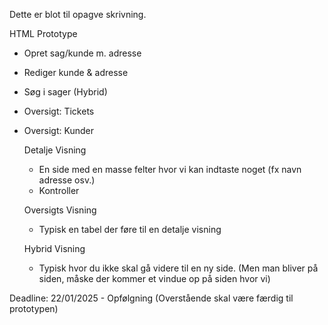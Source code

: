 Dette er blot til opagve skrivning. 


HTML Prototype
- Opret sag/kunde m. adresse
- Rediger kunde & adresse
- Søg i sager (Hybrid)
- Oversigt: Tickets
- Oversigt: Kunder


  Detalje Visning 
  - En side med en masse felter hvor vi kan indtaste noget (fx navn adresse osv.)
  - Kontroller

  Oversigts Visning
  - Typisk en tabel der føre til en detalje visning

  Hybrid Visning
  - Typisk hvor du ikke skal gå videre til en ny side. (Men man bliver på siden, måske der kommer et vindue op på siden hvor vi) 


Deadline: 22/01/2025 - Opfølgning (Overstående skal være færdig til prototypen)
